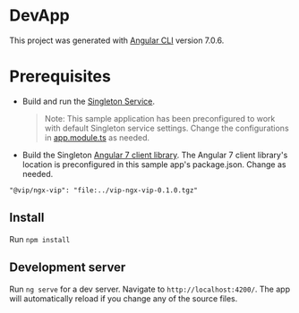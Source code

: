 # DevApp

This project was generated with [Angular CLI](https://github.com/angular/angular-cli) version 7.0.6.

# Prerequisites
 - Build and run the [Singleton Service](https://github.com/vmware/singleton).
   > Note: This sample application has been preconfigured to work with default Singleton service settings. Change the configurations in [app.module.ts](https://github.com/vmware/singleton/tree/g11n-angular-client/sample/src/app/app.module.ts) as needed. 

 - Build the Singleton [Angular 7 client library](https://github.com/vmware/singleton/tree/g11n-angular-client). The Angular 7 client library's location is preconfigured in this sample app's package.json. Change as needed.
```
"@vip/ngx-vip": "file:../vip-ngx-vip-0.1.0.tgz"
```

## Install 

Run `npm install`

## Development server

Run `ng serve` for a dev server. Navigate to `http://localhost:4200/`. The app will automatically reload if you change any of the source files.

